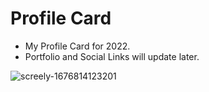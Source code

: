 # Profile Card

- My Profile Card for 2022. 
- Portfolio and Social Links will update later.

![screely-1676814123201](https://user-images.githubusercontent.com/104470671/219952071-7089b1ca-3a87-4a00-93ce-aee6587e435e.png)

